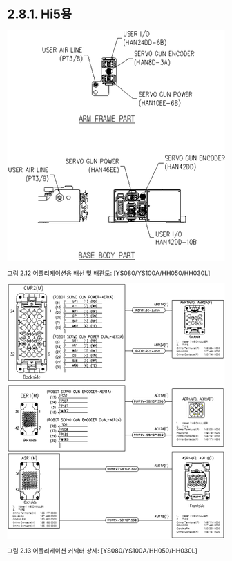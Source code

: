 ﻿# 2.8.1. Hi5용


![](../../_assets/그림_2.12_어플리케이션용_배선_및_배관도.png)

그림 2.12 어플리케이션용 배선 및 배관도: [YS080/YS100A/HH050/HH030L]

![](../../_assets/그림_2.13_어플리케이션_커넥터_상세.png)

그림 2.13 어플리케이션 커넥터 상세: [YS080/YS100A/HH050/HH030L]